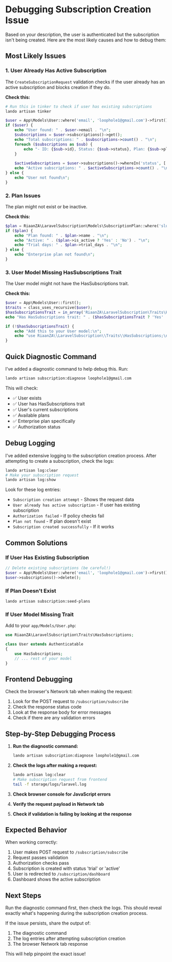 # Debugging Subscription Creation Issue

Based on your description, the user is authenticated but the subscription isn't being created. Here are the most likely causes and how to debug them:

## Most Likely Issues

### 1. User Already Has Active Subscription
The `CreateSubscriptionRequest` validation checks if the user already has an active subscription and blocks creation if they do.

**Check this:**
```bash
# Run this in tinker to check if user has existing subscriptions
lando artisan tinker
```

```php
$user = App\Models\User::where('email', 'loophole1@gmail.com')->first();
if ($user) {
    echo "User found: " . $user->email . "\n";
    $subscriptions = $user->subscriptions()->get();
    echo "Total subscriptions: " . $subscriptions->count() . "\n";
    foreach ($subscriptions as $sub) {
        echo "- ID: {$sub->id}, Status: {$sub->status}, Plan: {$sub->plan->name}, Created: {$sub->created_at}\n";
    }
    
    $activeSubscriptions = $user->subscriptions()->whereIn('status', ['active', 'trial'])->get();
    echo "Active subscriptions: " . $activeSubscriptions->count() . "\n";
} else {
    echo "User not found\n";
}
```

### 2. Plan Issues
The plan might not exist or be inactive.

**Check this:**
```php
$plan = RiaanZA\LaravelSubscription\Models\SubscriptionPlan::where('slug', 'enterprise')->first();
if ($plan) {
    echo "Plan found: " . $plan->name . "\n";
    echo "Active: " . ($plan->is_active ? 'Yes' : 'No') . "\n";
    echo "Trial days: " . $plan->trial_days . "\n";
} else {
    echo "Enterprise plan not found\n";
}
```

### 3. User Model Missing HasSubscriptions Trait
The User model might not have the HasSubscriptions trait.

**Check this:**
```php
$user = App\Models\User::first();
$traits = class_uses_recursive($user);
$hasSubscriptionsTrait = in_array('RiaanZA\LaravelSubscription\Traits\HasSubscriptions', $traits);
echo "Has HasSubscriptions trait: " . ($hasSubscriptionsTrait ? 'Yes' : 'No') . "\n";

if (!$hasSubscriptionsTrait) {
    echo "Add this to your User model:\n";
    echo "use RiaanZA\\LaravelSubscription\\Traits\\HasSubscriptions;\n";
}
```

## Quick Diagnostic Command

I've added a diagnostic command to help debug this. Run:

```bash
lando artisan subscription:diagnose loophole1@gmail.com
```

This will check:
- ✅ User exists
- ✅ User has HasSubscriptions trait
- ✅ User's current subscriptions
- ✅ Available plans
- ✅ Enterprise plan specifically
- ✅ Authorization status

## Debug Logging

I've added extensive logging to the subscription creation process. After attempting to create a subscription, check the logs:

```bash
lando artisan log:clear
# Make your subscription request
lando artisan log:show
```

Look for these log entries:
- `Subscription creation attempt` - Shows the request data
- `User already has active subscription` - If user has existing subscription
- `Authorization failed` - If policy checks fail
- `Plan not found` - If plan doesn't exist
- `Subscription created successfully` - If it works

## Common Solutions

### If User Has Existing Subscription
```php
// Delete existing subscriptions (be careful!)
$user = App\Models\User::where('email', 'loophole1@gmail.com')->first();
$user->subscriptions()->delete();
```

### If Plan Doesn't Exist
```bash
lando artisan subscription:seed-plans
```

### If User Model Missing Trait
Add to your `app/Models/User.php`:
```php
use RiaanZA\LaravelSubscription\Traits\HasSubscriptions;

class User extends Authenticatable
{
    use HasSubscriptions;
    // ... rest of your model
}
```

## Frontend Debugging

Check the browser's Network tab when making the request:
1. Look for the POST request to `/subscription/subscribe`
2. Check the response status code
3. Look at the response body for error messages
4. Check if there are any validation errors

## Step-by-Step Debugging Process

1. **Run the diagnostic command:**
   ```bash
   lando artisan subscription:diagnose loophole1@gmail.com
   ```

2. **Check the logs after making a request:**
   ```bash
   lando artisan log:clear
   # Make subscription request from frontend
   tail -f storage/logs/laravel.log
   ```

3. **Check browser console for JavaScript errors**

4. **Verify the request payload in Network tab**

5. **Check if validation is failing by looking at the response**

## Expected Behavior

When working correctly:
1. User makes POST request to `/subscription/subscribe`
2. Request passes validation
3. Authorization checks pass
4. Subscription is created with status 'trial' or 'active'
5. User is redirected to `/subscription/dashboard`
6. Dashboard shows the active subscription

## Next Steps

Run the diagnostic command first, then check the logs. This should reveal exactly what's happening during the subscription creation process.

If the issue persists, share the output of:
1. The diagnostic command
2. The log entries after attempting subscription creation
3. The browser Network tab response

This will help pinpoint the exact issue!
